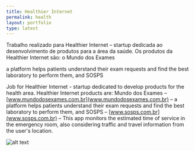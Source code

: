 ```yaml
---
title: Healthier Internet
permalink: health
layout: portfolio
type: latest
---
```


Trabalho realizado para Healthier Internet – startup dedicada ao desenvolvimento de produtos para a área da saúde. Os produtos da Healthier Internet são: o Mundo dos Exames 

a platform helps patients understand their exam requests and find the best laboratory to perform them, and SOSPS

Job for Healthier Internet - startup dedicated to develop products for the health area. Healthier Internet products are: Mundo dos Exames – [www.mundodosexames.com.br](www.mundodosexames.com.br) – a platform helps patients understand their exam requests and find the best laboratory to perform them, and SOSPS – [www.sosps.com.br](www.sosps.com.br) – This app monitors the estimated time of service in the emergency room, also considering traffic and travel information from the user's location.


![alt text](./uploads/health-a.jpg "Tela a")
